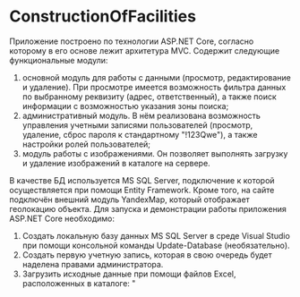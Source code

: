 # ConstructionOfFacilities

Приложение построено по технологии ASP.NET Core, согласно которому в его основе лежит архитетура MVC. 
Содержит следующие функциональные модули:
1) основной модуль для работы с данными (просмотр, редактирование и удаление). При просмотре имеется возможность фильтра данных по выбранному реквизиту (адрес, ответственный), а также поиск информации с возможностью указания зоны поиска;
2) административный модуль. В нём реализована возможность управления учетными записями пользователей (просмотр, удаление, сброс 
пароля к стандартному "!123Qwe"), а также настройки ролей пользователей;
3) модуль работы с изображениями. Он позволяет выполнять загрузку и удаление изображений в каталоге на сервере.

В качестве БД используется MS SQL Server, подключение к которой осуществляется при помощи Entity Framework. Кроме того, на сайте подключён внешний модуль YandexMap, который отображает геолокацию объекта.
Для запуска и демонстрации работы приложения ASP.NET Core необходимо:
1) Создать локальную базу данных MS SQL Server в среде Visual Studio при помощи консольной команды Update-Database (необязательно).
2) Создать первую учетную запись, которая в свою очередь будет наделена правами администратора.
3) Загрузить исходные данные при помощи файлов Excel, расположенных в каталоге: "
 
